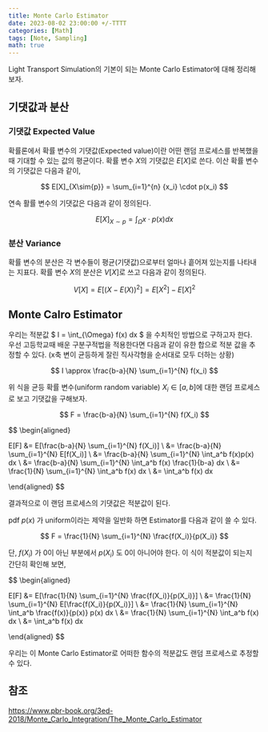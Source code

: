 ```yaml
---
title: Monte Carlo Estimator
date: 2023-08-02 23:00:00 +/-TTTT
categories: [Math]
tags: [Note, Sampling]  
math: true
---
```


Light Transport Simulation의 기본이 되는 Monte Carlo Estimator에 대해 정리해보자.

## 기댓값과 분산

### 기댓값 Expected Value

확률론에서 확률 변수의 기댓값(Expected value)이란 어떤 랜덤 프로세스를 반복했을 때 기대할 수 있는 값의 평균이다. 확률 변수 $X$의 기댓값은 $E[X]$로 쓴다. 이산 확률 변수의 기댓값은 다음과 같이, 

$$ E[X]_{X\sim{p}} = \sum_{i=1}^{n} {x_i} \cdot p(x_i) $$

연속 활률 변수의 기댓값은 다음과 같이 정의된다.

$$ E[X]_{X\sim{p}} = \int_{\Omega} x \cdot p(x) dx$$

### 분산 Variance

확률 변수의 분산은 각 변수들이 평균(기댓값)으로부터 얼마나 흩어져 있는지를 나타내는 지표다. 확률 변수 $X$의 분산은 $V[X]$로 쓰고 다음과 같이 정의된다.

$$ V[X] = E[(X-E(X))^2] = E[X^2] - E[X]^2 $$

## Monte Calro Estimator

우리는 적분값 $ I = \int_{\Omega} f(x) dx $ 을 수치적인 방법으로 구하고자 한다. 우선 고등학교때 배운 구분구적법을 적용한다면 다음과 같이 유한 합으로 적분 값을 추정할 수 있다. (x축 변이 균등하게 잘린 직사각형을 순서대로 모두 더하는 상황)

$$ I \approx \frac{b-a}{N} \sum_{i=1}^{N}  f(x_i) $$

위 식을 균등 확률 변수(uniform random variable) $X_i \in [a,b]$에 대한 랜덤 프로세스로 보고 기댓값을 구해보자.

$$ F = \frac{b-a}{N} \sum_{i=1}^{N} f(X_i) $$

$$ \begin{aligned} 

E[F] &= E[\frac{b-a}{N} \sum_{i=1}^{N} f(X_i)] \\ 
&= \frac{b-a}{N} \sum_{i=1}^{N} E[f(X_i)] \\
&= \frac{b-a}{N} \sum_{i=1}^{N} \int_a^b f(x)p(x) dx \\
&= \frac{b-a}{N} \sum_{i=1}^{N} \int_a^b f(x) \frac{1}{b-a} dx \\
&= \frac{1}{N} \sum_{i=1}^{N} \int_a^b f(x) dx \\
&= \int_a^b f(x) dx 

\end{aligned} $$

결과적으로 이 랜덤 프로세스의 기댓값은 적분값이 된다.

pdf $p(x)$ 가 uniform이라는 제약을 일반화 하면 Estimator를 다음과 같이 쓸 수 있다.

$$ F = \frac{1}{N} \sum_{i=1}^{N} \frac{f(X_i)}{p(X_i)} $$

단, $f(X_i)$ 가 0이 아닌 부분에서 $p(X_i)$ 도 0이 아니어야 한다. 이 식이 적분값이 되는지 간단히 확인해 보면, 

$$ \begin{aligned} 

E[F] &= E[\frac{1}{N} \sum_{i=1}^{N} \frac{f(X_i)}{p(X_i)}] \\ 
&= \frac{1}{N} \sum_{i=1}^{N} E[\frac{f(X_i)}{p(X_i)}] \\
&= \frac{1}{N} \sum_{i=1}^{N} \int_a^b \frac{f(x)}{p(x)} p(x) dx \\
&= \frac{1}{N} \sum_{i=1}^{N} \int_a^b f(x) dx \\
&= \int_a^b f(x) dx 

\end{aligned} $$

우리는 이 Monte Carlo Estimator로 어떠한 함수의 적분값도 랜덤 프로세스로 추정할 수 있다.

## 참조

<https://www.pbr-book.org/3ed-2018/Monte_Carlo_Integration/The_Monte_Carlo_Estimator>

